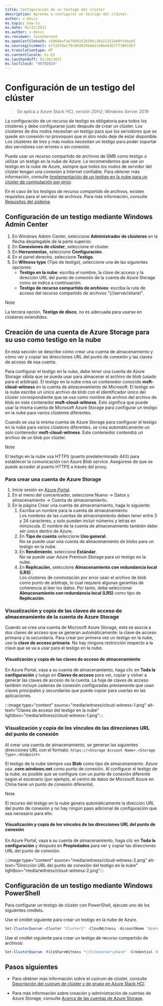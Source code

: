 ```yaml
---
title: Configuración de un testigo del clúster
description: Aprenda a configurar un testigo del clúster.
author: v-dasis
ms.topic: how-to
ms.date: 01/21/2021
ms.author: v-dasis
ms.reviewer: JasonGerend
ms.openlocfilehash: cb964bafae7dd9252b386c30a12251e89fc8ead5
ms.sourcegitcommit: e772df8ac78c86d834a68d1a8be83b7f738019b7
ms.translationtype: HT
ms.contentlocale: es-ES
ms.lasthandoff: 01/26/2021
ms.locfileid: "98782024"
---
```

# <a name="set-up-a-cluster-witness"></a>Configuración de un testigo del clúster

> Se aplica a Azure Stack HCI, versión 20H2; Windows Server 2019

La configuración de un recurso de testigo es obligatoria para todos los clústeres y debe configurarse justo después de crear un clúster. Los clústeres de dos nodos necesitan un testigo para que los servidores que se quede sin conexión no provoquen que el otro nodo deje de estar disponible. Los clústeres de tres y más nodos necesitan un testigo para poder soportar dos servidores con errores o sin conexión.  

Puede usar un recurso compartido de archivos de SMB como testigo o utilizar un testigo en la nube de Azure. Le recomendamos que use un testigo en la nube de Azure, siempre que todos los nodos de servidor del clúster tengan una conexión a Internet confiable. Para obtener más información, consulte [Implementación de un testigo en la nube para un clúster de conmutación por error](/windows-server/failover-clustering/deploy-cloud-witness).

En el caso de los testigos de recurso compartido de archivos, existen requisitos para el servidor de archivos. Para más información, consulte [Requisitos del sistema](../concepts/system-requirements.md).

## <a name="set-up-a-witness-using-windows-admin-center"></a>Configuración de un testigo mediante Windows Admin Center

1. En Windows Admin Center, seleccione **Administrador de clústeres** en la flecha desplegable de la parte superior.
1. En **Conexiones de clúster**, seleccione el clúster.
1. En **Herramientas**, seleccione **Configuración**.
1. En el panel derecho, seleccione **Testigo**.
1. En **Witness type** (Tipo de testigo), seleccione una de las siguientes opciones:
      - **Testigo en la nube**: escriba el nombre, la clave de acceso y la dirección URL del punto de conexión de la cuenta de Azure Storage como se indica a continuación.
      - **Testigo de recurso compartido de archivos**: escriba la ruta de acceso del recurso compartido de archivos "(//server/share)".

> [!NOTE]
> La tercera opción, **Testigo de disco**, no es adecuada para usarse en clústeres extendidos.

## <a name="create-an-azure-storage-account-to-use-as-a-cloud-witness"></a>Creación de una cuenta de Azure Storage para su uso como testigo en la nube

En esta sección se describe cómo crear una cuenta de almacenamiento y cómo ver y copiar las direcciones URL del punto de conexión y las claves de acceso de esa cuenta.

Para configurar el testigo en la nube, debe tener una cuenta de Azure Storage válida que se pueda usar para almacenar el archivo de blob (usado para el arbitraje). El testigo en la nube crea un contenedor conocido **msft-cloud-witness** en la cuenta de almacenamiento de Microsoft. El testigo en la nube escribe un único archivo de blob con el identificador único del clúster correspondiente que se usa como nombre de archivo del archivo de blob en este contenedor **msft-cloud-witness**. Esto significa que puede usar la misma cuenta de Microsoft Azure Storage para configurar un testigo en la nube para varios clústeres diferentes.

Cuando se usa la misma cuenta de Azure Storage para configurar el testigo en la nube para varios clústeres diferentes, se crea automáticamente un solo contenedor **msft-cloud-witness**. Este contenedor contendrá un archivo de un blob por clúster.

> [!NOTE]  
> El testigo en la nube usa HTTPS (puerto predeterminado 443) para establecer la comunicación con Azure Blob service. Asegúrese de que se puede acceder al puerto HTTPS a través del proxy.

### <a name="to-create-an-azure-storage-account"></a>Para crear una cuenta de Azure Storage

1. Inicie sesión en [Azure Portal](https://portal.azure.com).
1. En el menú del concentrador, seleccione Nuevo -> Datos y almacenamiento -> Cuenta de almacenamiento.
1. En la página Crear una cuenta de almacenamiento, haga lo siguiente:
    1. Escriba un nombre para la cuenta de almacenamiento.
    <br>Los nombres de las cuentas de almacenamiento deben tener entre 3 y 24 caracteres, y solo pueden incluir números y letras en minúscula. El nombre de la cuenta de almacenamiento también debe ser único dentro de Azure.
    1. En **Tipo de cuenta** seleccione **Uso general**.
    <br>No se puede usar una cuenta de almacenamiento de blobs para un testigo en la nube.
    1. En **Rendimiento**, seleccione **Estándar**.
    <br>No se puede usar Azure Premium Storage para un testigo en la nube.
    1. En **Replicación**, seleccione **Almacenamiento con redundancia local (LRS)** .
    <br>Los clústeres de conmutación por error usan el archivo de blob como punto de arbitraje, lo cual requiere algunas garantías de coherencia al leer los datos. Por tanto, debe seleccionar **Almacenamiento con redundancia local (LRS)** como tipo de **Replicación**.

### <a name="view-and-copy-storage-access-keys-for-your-azure-storage-account"></a>Visualización y copia de las claves de acceso de almacenamiento de la cuenta de Azure Storage

Cuando se crea una cuenta de Microsoft Azure Storage, esta se asocia a dos claves de acceso que se generan automáticamente: la clave de acceso primaria y la secundaria. Para crear por primera vez un testigo en la nube, use la **clave de acceso primaria**. No hay ninguna restricción respecto a la clave que se va a usar para el testigo en la nube.  

#### <a name="to-view-and-copy-storage-access-keys"></a>Visualización y copia de las claves de acceso de almacenamiento

En Azure Portal, vaya a su cuenta de almacenamiento, haga clic en **Toda la configuración** y luego en **Claves de acceso** para ver, copiar y volver a generar las claves de acceso de la cuenta. La hoja de claves de acceso también incluye cadenas de conexión configuradas previamente que usan claves principales y secundarias que puede copiar para usarlas en las aplicaciones.

:::image type="content" source="media/witness/cloud-witness-1.png" alt-text="Claves de acceso del testigo en la nube" lightbox="media/witness/cloud-witness-1.png":::

### <a name="view-and-copy-endpoint-url-links"></a>Visualización y copia de los vínculos de las direcciones URL del punto de conexión

Al crear una cuenta de almacenamiento, se generan las siguientes direcciones URL con el formato: `https://<Storage Account Name>.<Storage Type>.<Endpoint>`  

El testigo de la nube siempre usa **Blob** como tipo de almacenamiento. Azure usa **.core.windows.net** como punto de conexión. Al configurar el testigo de la nube, es posible que se configure con un punto de conexión diferente según el escenario (por ejemplo, el centro de datos de Microsoft Azure en China tiene un punto de conexión diferente).  

> [!NOTE]  
> El recurso del testigo en la nube genera automáticamente la dirección URL del punto de conexión y no hay ningún paso adicional de configuración que sea necesario para ello.  

#### <a name="to-view-and-copy-endpoint-url-links"></a>Visualización y copia de los vínculos de las direcciones URL del punto de conexión

En Azure Portal, vaya a su cuenta de almacenamiento, haga clic en **Toda la configuración** y después en **Propiedades** para ver y copiar las direcciones URL del punto de conexión.  

:::image type="content" source="media/witness/cloud-witness-2.png" alt-text="Dirección URL del punto de conexión del testigo en la nube" lightbox="media/witness/cloud-witness-2.png":::  

## <a name="set-up-a-witness-using-windows-powershell"></a>Configuración de un testigo mediante Windows PowerShell

Para configurar un testigo de clúster con PowerShell, ejecute uno de los siguientes cmdlets.

Use el cmdlet siguiente para crear un testigo en la nube de Azure.

```powershell
Set-ClusterQuorum –Cluster "Cluster1" -CloudWitness -AccountName "AzureStorageAccountName" -AccessKey "AzureStorageAccountAccessKey"
```

Use el cmdlet siguiente para crear un testigo de recurso compartido de archivos:

```powershell
Set-ClusterQuorum -FileShareWitness "\\fileserver\share" -Credential (Get-Credential)
```

## <a name="next-steps"></a>Pasos siguientes

- Para obtener más información sobre el cuórum de clúster, consulte [Descripción del cuórum de clúster y de grupo en Azure Stack HCl](../concepts/quorum.md).

- Para más información sobre creación y administración de cuentas de Azure Storage, consulte [Acerca de las cuentas de Azure Storage](/azure/storage/common/storage-account-create).